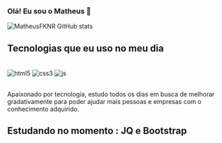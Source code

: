 ### Olá! Eu sou o Matheus 👋

![MatheusFKNR GitHub stats](https://github-readme-stats.vercel.app/api?username=MatheusFKNR&show_icons=true&theme=onedark)

## Tecnologias que eu uso no meu dia

<div style="display: inline_block"><br/>
  <img align="center" alt="html5" src="https://img.shields.io/badge/HTML5-E34F26?style=for-the-badge&logo=html5&logoColor=white"/>
  <img align="center" alt="css3" src="https://img.shields.io/badge/CSS3-1572B6?style=for-the-badge&logo=css3&logoColor=white"/>
    <img align="center" alt="js" src="https://img.shields.io/badge/JavaScript-323330?style=for-the-badge&logo=javascript&logoColor=F7DF1E"/>
</div><br/>

Apaixonado por tecnologia, estudo todos os dias em busca de melhorar gradativamente para poder ajudar mais pessoas e empresas com o conhecimento adquirido.

## Estudando no momento : JQ e Bootstrap
